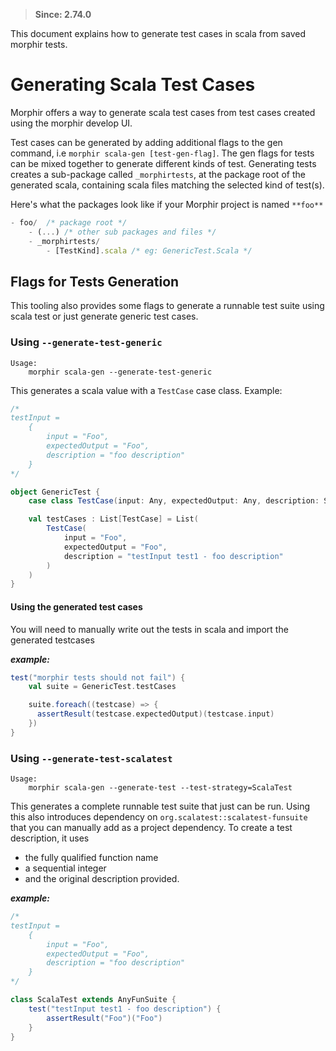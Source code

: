 > **Since: 2.74.0**  

This document explains how to generate test cases in scala from saved morphir tests. 

# Generating Scala Test Cases

Morphir offers a way to generate scala test cases from test cases created using the morphir develop UI.

Test cases can be generated by adding additional flags to the gen command, i.e `morphir scala-gen [test-gen-flag]`.
The gen flags for tests can be mixed together to generate different kinds of test. 
Generating tests creates a sub-package called `_morphirtests`, at the package root of the generated scala, containing scala files
matching the selected kind of test(s).

Here's what the packages look like if your Morphir project is named `**foo**`
```js 
- foo/  /* package root */  
    - (...) /* other sub packages and files */
    - _morphirtests/
        - [TestKind].scala /* eg: GenericTest.Scala */
```

## Flags for Tests Generation

This tooling also provides some flags to generate a runnable test suite using scala test
or just generate generic test cases.

### Using `--generate-test-generic`

```shell
Usage:
    morphir scala-gen --generate-test-generic
```

This generates a scala value with a `TestCase` case class.
Example:

```scala
/*
testInput =
    {
        input = "Foo",
        expectedOutput = "Foo",
        description = "foo description"
    }
*/

object GenericTest {
    case class TestCase(input: Any, expectedOutput: Any, description: String)

    val testCases : List[TestCase] = List(
        TestCase(
            input = "Foo",
            expectedOutput = "Foo",
            description = "testInput test1 - foo description"
        )
    )
}

```

#### Using the generated test cases

You will need to manually write out the tests in scala and import the generated testcases

**_example:_**

```scala
test("morphir tests should not fail") {
    val suite = GenericTest.testCases

    suite.foreach((testcase) => {
      assertResult(testcase.expectedOutput)(testcase.input)
    })
}
```

### Using `--generate-test-scalatest`

```shell
Usage:
    morphir scala-gen --generate-test --test-strategy=ScalaTest
```

This generates a complete runnable test suite that just can be run.
Using this also introduces dependency on `org.scalatest::scalatest-funsuite` that you can manually add as a project dependency.
To create a test description, it uses

-   the fully qualified function name
-   a sequential integer
-   and the original description provided.

**_example:_**

```scala
/*
testInput =
    {
        input = "Foo",
        expectedOutput = "Foo",
        description = "foo description"
    }
*/

class ScalaTest extends AnyFunSuite {
    test("testInput test1 - foo description") {
        assertResult("Foo")("Foo")
    }
}
```

